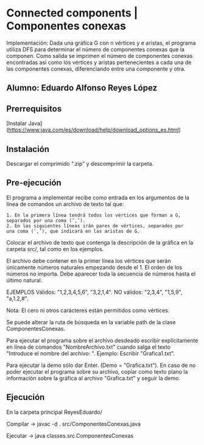 # Connected components | Componentes conexas

Implementación:
Dada una gráfica G con n vértices y e aristas, el programa utiliza DFS
para determinar el número de componentes conexas que la componen.
Como salida se imprimen el número de componentes conexas encontradas 
así como los vértices y aristas pertenecientes a cada una de las componentes 
conexas, diferenciando entre una componente y otra.

## Alumno: Eduardo Alfonso Reyes López

## Prerrequisitos

[Instalar Java] (https://www.java.com/es/download/help/download_options_es.html)

## Instalación

Descargar el comprimido ".zip" y descomprimir la carpeta.

## Pre-ejecución

El programa a implementar recibe como entrada en los argumentos
de la línea de comandos un archivo de texto tal que:

    1. En la primera línea tendrá todos los vértices que forman a G,
    separados por una coma (’,’).
    2. En las siguientes líneas irán pares de vértices, separados por
    una coma (’,’), que indicará en las aristas de G.

Colocar el archivo de texto que contenga la descripción de la gráfica en
la carpeta src/, tal como en los ejemplos.

El archivo debe contener en la primer línea los vértices que serán
únicamente números naturales empezando desde el 1. El orden de los
números no importa. Debe aparecer toda la secuencia de números
hasta el último natural.

EJEMPLOS
Válidos: "1,2,3,4,5,6", "3,2,1,4".
NO válidos: "2,3,4", "1,5,9", "a,1.2,#".

Nota: El cero ni otros carácteres están permitidos como vértices.

Se puede alterar la ruta de búsqueda en la variable path de la clase
ComponentesConexas.

Para ejecutar el programa sobre el archivo desdeado escribir 
explícitamente en línea de comandos "NombreArchivo.txt" cuando
salga el texto "Introduce el nombre del archivo: ".
Ejemplo: Escribir "Grafica1.txt".

Para ejecutar la demo sólo dar Enter. (Demo = "Grafica.txt").
En caso de no poder ejecutar el programa sobre su archivo, copiar
como texto plano la información sobre la gráfica al archivo
"Grafica.txt" y seguir la demo.

## Ejecución

En la carpeta principal ReyesEduardo/

Compilar -> javac -d . src/ComponentesConexas.java

Ejecutar -> java classes.src.ComponentesConexas